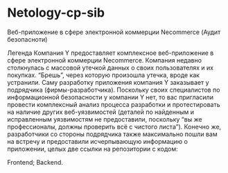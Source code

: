 # Netology-cp-sib
Веб-приложение в сфере электронной коммерции Necommerce (Аудит безопасноти)

Легенда
Компания Y предоставляет комплексное веб-приложение в сфере электронной коммерции Necommerce. 
Компания недавно столкнулась с массовой утечкой данных о своих пользователях и их покупках. “Брешь”, через которую произошла утечка, вроде как устранили.
Саму разработку приложения компания Y заказывает у подрядчика (фирмы-разработчика).
Поскольку своих специалистов по информационной безопасности у компании Y нет, то вас пригласили провести комплексный анализ процесса разработки и протестировать 
на наличие других веб-уязвимостей (деталей по найденным и исправленным уязвимостям не предоставили, поскольку “вы же профессионалы, должны проверить всё с чистого листа”).
Конечно же, разработчики со стороны подрядчика также максимально пошли вам на встречу и предоставили исчерпывающую информацию о приложении, целых две ссылки 
на репозитории с кодом:

Frontend;
Backend.
